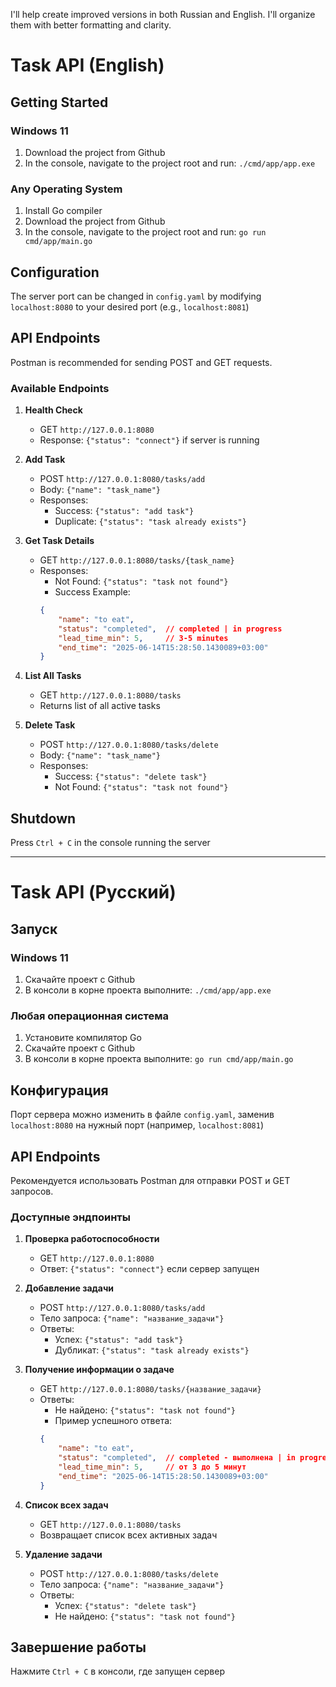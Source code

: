 I'll help create improved versions in both Russian and English. I'll organize them with better formatting and clarity.

# Task API (English)

## Getting Started

### Windows 11
1. Download the project from Github
2. In the console, navigate to the project root and run: `./cmd/app/app.exe`

### Any Operating System
1. Install Go compiler
2. Download the project from Github
3. In the console, navigate to the project root and run: `go run cmd/app/main.go`

## Configuration
The server port can be changed in `config.yaml` by modifying `localhost:8080` to your desired port (e.g., `localhost:8081`)

## API Endpoints

Postman is recommended for sending POST and GET requests.

### Available Endpoints

1. **Health Check**
   - GET `http://127.0.0.1:8080`
   - Response: `{"status": "connect"}` if server is running

2. **Add Task**
   - POST `http://127.0.0.1:8080/tasks/add`
   - Body: `{"name": "task_name"}`
   - Responses:
     - Success: `{"status": "add task"}`
     - Duplicate: `{"status": "task already exists"}`

3. **Get Task Details**
   - GET `http://127.0.0.1:8080/tasks/{task_name}`
   - Responses:
     - Not Found: `{"status": "task not found"}`
     - Success Example:
     ```json
     {
         "name": "to eat",
         "status": "completed",  // completed | in progress
         "lead_time_min": 5,     // 3-5 minutes
         "end_time": "2025-06-14T15:28:50.1430089+03:00"
     }
     ```

4. **List All Tasks**
   - GET `http://127.0.0.1:8080/tasks`
   - Returns list of all active tasks

5. **Delete Task**
   - POST `http://127.0.0.1:8080/tasks/delete`
   - Body: `{"name": "task_name"}`
   - Responses:
     - Success: `{"status": "delete task"}`
     - Not Found: `{"status": "task not found"}`

## Shutdown
Press `Ctrl + C` in the console running the server

---

# Task API (Русский)

## Запуск

### Windows 11
1. Скачайте проект с Github
2. В консоли в корне проекта выполните: `./cmd/app/app.exe`

### Любая операционная система
1. Установите компилятор Go
2. Скачайте проект с Github
3. В консоли в корне проекта выполните: `go run cmd/app/main.go`

## Конфигурация
Порт сервера можно изменить в файле `config.yaml`, заменив `localhost:8080` на нужный порт (например, `localhost:8081`)

## API Endpoints

Рекомендуется использовать Postman для отправки POST и GET запросов.

### Доступные эндпоинты

1. **Проверка работоспособности**
   - GET `http://127.0.0.1:8080`
   - Ответ: `{"status": "connect"}` если сервер запущен

2. **Добавление задачи**
   - POST `http://127.0.0.1:8080/tasks/add`
   - Тело запроса: `{"name": "название_задачи"}`
   - Ответы:
     - Успех: `{"status": "add task"}`
     - Дубликат: `{"status": "task already exists"}`

3. **Получение информации о задаче**
   - GET `http://127.0.0.1:8080/tasks/{название_задачи}`
   - Ответы:
     - Не найдено: `{"status": "task not found"}`
     - Пример успешного ответа:
     ```json
     {
         "name": "to eat",
         "status": "completed",  // completed - выполнена | in progress - в процессе
         "lead_time_min": 5,     // от 3 до 5 минут
         "end_time": "2025-06-14T15:28:50.1430089+03:00"
     }
     ```

4. **Список всех задач**
   - GET `http://127.0.0.1:8080/tasks`
   - Возвращает список всех активных задач

5. **Удаление задачи**
   - POST `http://127.0.0.1:8080/tasks/delete`
   - Тело запроса: `{"name": "название_задачи"}`
   - Ответы:
     - Успех: `{"status": "delete task"}`
     - Не найдено: `{"status": "task not found"}`

## Завершение работы
Нажмите `Ctrl + C` в консоли, где запущен сервер
